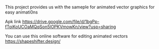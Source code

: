 This project provides us with the sameple for animated vector graphics for easy animati0ns

Apk link
https://drive.google.com/file/d/1bgPp-fToiKoUCOaMQqSon5lOPKVmowKn/view?usp=sharing


You can use this online software for editing animated vectors
https://shapeshifter.design/
